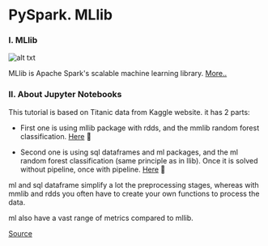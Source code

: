 # PySpark. MLlib

### I. MLlib

![alt txt](https://cdn-images-1.medium.com/max/1400/1*b7VXivcK-wBqQJDWjzBszg.png)

MLlib is Apache Spark's scalable machine learning library. [More..](https://spark.apache.org/mllib/)

### II. About Jupyter Notebooks

This tutorial is based on Titanic data from Kaggle website. it has 2 parts:

- First one is using mllib package with rdds, and the mmlib random forest classification. [Here](https://github.com/OleksandrKosovan/starting-big-data/blob/master/6-pyspark-MLlib/1%20-%20Titanic%20using%20mllib%20module.ipynb) :link:

- Second one is using sql dataframes and ml packages, and the ml random forest classification (same principle as in llib). Once it is solved without pipeline, once with pipeline. [Here](https://github.com/OleksandrKosovan/starting-big-data/blob/master/6-pyspark-MLlib/2%20-%20Titanic%20using%20sql%20dataframe%20and%20ml%20module.ipynb) :link:

ml and sql dataframe simplify a lot the preprocessing stages, whereas with mmlib and rdds you often have to create your own functions to process the data.

ml also have a vast range of metrics compared to mllib.

[Source](https://creativedata.atlassian.net/wiki/spaces/SAP/pages/83237142/Pyspark+-+Tutorial+based+on+Titanic+Dataset)

